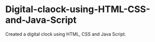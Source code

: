 # Digital-claock-using-HTML-CSS-and-Java-Script
Created a digital clock using HTML, CSS and Java Script.
